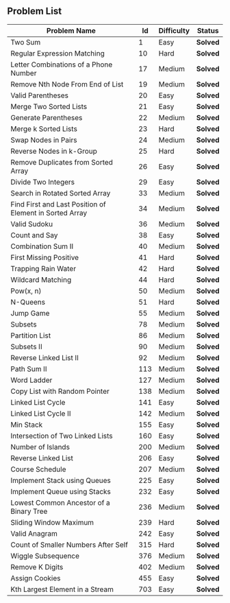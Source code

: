 ## Problem List
|Problem Name | Id |Difficulty| Status |
|---|---| ---|---|
|Two Sum|1|Easy|**Solved**|
|Regular Expression Matching|10|Hard|**Solved**|
|Letter Combinations of a Phone Number  |17|Medium|**Solved**|
|Remove Nth Node From End of List  |19|Medium|**Solved**|
|Valid Parentheses |20|Easy|**Solved**|
|Merge Two Sorted Lists|21|Easy|**Solved**|
|Generate Parentheses|22|Medium|**Solved**|
|Merge k Sorted Lists|23|Hard|**Solved**|
|Swap Nodes in Pairs|24|Medium|**Solved**|
|Reverse Nodes in k-Group|25|Hard|**Solved**|
|Remove Duplicates from Sorted Array|26|Easy|**Solved**|
|Divide Two Integers|29|Easy|**Solved**|
|Search in Rotated Sorted Array|33|Medium|**Solved**|
|Find First and Last Position of Element in Sorted Array|34|Medium|**Solved**|
|Valid Sudoku|36|Medium|**Solved**|
|Count and Say|38|Easy|**Solved**|
|Combination Sum II |40|Medium|**Solved**|
|First Missing Positive|41|Hard|**Solved**|
|Trapping Rain Water|42|Hard|**Solved**|
|Wildcard Matching|44|Hard|**Solved**|
|Pow(x, n)|50|Medium|**Solved**|
|N-Queens|51|Hard|**Solved**|
|Jump Game|55|Medium|**Solved**|
|Subsets |78|Medium|**Solved**|
|Partition List |86|Medium|**Solved**|
|Subsets II|90|Medium|**Solved**|
|Reverse Linked List II|92|Medium|**Solved**|
|Path Sum II|113|Medium|**Solved**|
|Word Ladder|127|Medium|**Solved**|
|Copy List with Random Pointer|138|Medium|**Solved**|
|Linked List Cycle|141|Easy|**Solved**|
|Linked List Cycle II|142|Medium|**Solved**|
|Min Stack|155|Easy|**Solved**|
|Intersection of Two Linked Lists|160|Easy|**Solved**|
|Number of Islands|200|Medium|**Solved**|
| Reverse Linked List|206|Easy|**Solved**|
|Course Schedule |207|Medium|**Solved**|
|Implement Stack using Queues|225|Easy|**Solved**|
|Implement Queue using Stacks|232|Easy|**Solved**|
|Lowest Common Ancestor of a Binary Tree|236|Medium|**Solved**|
|Sliding Window Maximum|239|Hard|**Solved**|
|Valid Anagram|242|Easy|**Solved**|
|Count of Smaller Numbers After Self|315|Hard|**Solved**|
|Wiggle Subsequence|376|Medium|**Solved**|
|Remove K Digits|402|Medium|**Solved**|
|Assign Cookies |455|Easy|**Solved**|
|Kth Largest Element in a Stream|703|Easy|**Solved**|
